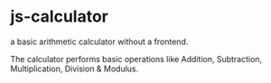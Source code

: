 # js-calculator
 a basic arithmetic calculator without a frontend.

 The calculator performs basic operations like Addition, Subtraction, Multiplication, Division & Modulus.
